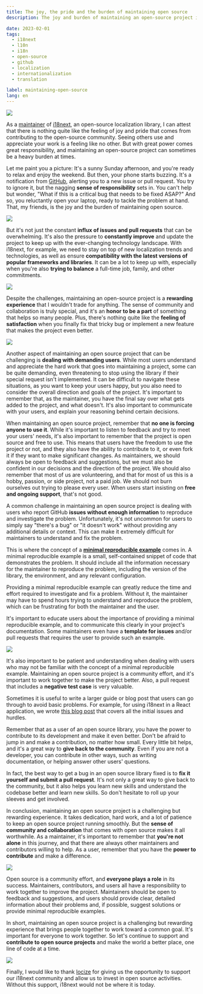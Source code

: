 ```yaml
---
title: The joy, the pride and the burden of maintaining open source
description: The joy and burden of maintaining an open-source project involves the influx of issues and pull requests, constant improvement, dealing with demanding users, and the importance of providing a minimal reproducible example to reduce time and effort for both maintainers and users, but despite the challenges, it is a rewarding experience that fosters a sense of community and collaboration.

date: 2023-02-01
tags:
  - i18next
  - l10n
  - i18n
  - open-source
  - github
  - localization
  - internationalization
  - translation

label: maintaining-open-source
lang: en
---
```


![](opensource-title.jpg)

As a [maintainer](https://github.com/i18next/i18next/graphs/contributors) of [i18next](https://www.i18next.com), an open-source localization library, I can attest that there is nothing quite like the feeling of joy and pride that comes from contributing to the open-source community. Seeing others use and appreciate your work is a feeling like no other. But with great power comes great responsibility, and maintaining an open-source project can sometimes be a heavy burden at times.

Let me paint you a picture: It's a sunny Sunday afternoon, and you're ready to relax and enjoy the weekend. But then, your phone starts buzzing. It's a notification from [GitHub](https://github.com), alerting you to a new issue or pull request. You try to ignore it, but the nagging **sense of responsibility** sets in. You can't help but wonder, "What if this is a critical bug that needs to be fixed ASAP?" And so, you reluctantly open your laptop, ready to tackle the problem at hand. That, my friends, is the joy and the burden of maintaining open source.

![](sunday-interruption.jpg)

But it's not just the constant **influx of issues and pull requests** that can be overwhelming. It's also the pressure to **constantly improve** and update the project to keep up with the ever-changing technology landscape. With i18next, for example, we need to stay on top of new localization trends and technologies, as well as ensure **compatibility with the latest versions of popular frameworks and libraries**. It can be a lot to keep up with, especially when you're also **trying to balance** a full-time job, family, and other commitments.

![](i18next_ecosystem.webp)

Despite the challenges, maintaining an open-source project is a **rewarding experience** that I wouldn't trade for anything. The sense of community and collaboration is truly special, and it's an **honor to be a part** of something that helps so many people. Plus, there's nothing quite like the **feeling of satisfaction** when you finally fix that tricky bug or implement a new feature that makes the project even better.

![](satisfaction.jpg)

Another aspect of maintaining an open source project that can be challenging is **dealing with demanding users**. While most users understand and appreciate the hard work that goes into maintaining a project, some can be quite demanding, even threatening to stop using the library if their special request isn't implemented. It can be difficult to navigate these situations, as you want to keep your users happy, but you also need to consider the overall direction and goals of the project. It's important to remember that, as the maintainer, you have the final say over what gets added to the project, and what doesn't. It's also important to communicate with your users, and explain your reasoning behind certain decisions.

When maintaining an open source project, remember that **no one is forcing anyone to use it**. While it's important to listen to feedback and try to meet your users' needs, it's also important to remember that the project is open source and free to use. This means that users have the freedom to use the project or not, and they also have the ability to contribute to it, or even fork it if they want to make significant changes. As maintainers, we should always be open to feedback and suggestions, but we must also be confident in our decisions and the direction of the project. We should also remember that most of us are volunteering, and that for most of us this is a hobby, passion, or side project, not a paid job. We should not burn ourselves out trying to please every user. When users start insisting on **free and ongoing support**, that's not good.

A common challenge in maintaining an open source project is dealing with users who report GitHub **issues without enough information** to reproduce and investigate the problem. Unfortunately, it's not uncommon for users to simply say "there's a bug" or "it doesn't work" without providing any additional details or context. This can make it extremely difficult for maintainers to understand and fix the problem.

This is where the concept of a [**minimal reproducible example**](https://minimum-reproduction.wtf/) comes in. A minimal reproducible example is a small, self-contained snippet of code that demonstrates the problem. It should include all the information necessary for the maintainer to reproduce the problem, including the version of the library, the environment, and any relevant configuration.

Providing a minimal reproducible example can greatly reduce the time and effort required to investigate and fix a problem. Without it, the maintainer may have to spend hours trying to understand and reproduce the problem, which can be frustrating for both the maintainer and the user.

It's important to educate users about the importance of providing a minimal reproducible example, and to communicate this clearly in your project's documentation. Some maintainers even have a **template for issues** and/or pull requests that requires the user to provide such an example.

![](mre.jpg)

It's also important to be patient and understanding when dealing with users who may not be familiar with the concept of a minimal reproducible example. Maintaining an open source project is a community effort, and it's important to work together to make the project better. Also, a pull request that includes a **negative test case** is very valuable.

Sometimes it is useful to write a larger guide or blog post that users can go through to avoid basic problems.
For example, for using i18next in a React application, we wrote [this blog post](../react-i18next-en/) that covers all the initial issues and hurdles.

Remember that as a user of an open source library, you have the power to contribute to its development and make it even better. Don't be afraid to jump in and make a contribution, no matter how small. Every little bit helps, and it's a great way to **give back to the community**. Even if you are not a developer, you can contribute in other ways, such as writing documentation, or helping answer other users' questions.

In fact, the best way to get a bug in an open source library fixed is to **fix it yourself and submit a pull request**. It's not only a great way to give back to the community, but it also helps you learn new skills and understand the codebase better and learn new skills. So don't hesitate to roll up your sleeves and get involved.

In conclusion, maintaining an open source project is a challenging but rewarding experience. It takes dedication, hard work, and a lot of patience to keep an open source project running smoothly. But the **sense of community and collaboration** that comes with open source makes it all worthwhile. As a maintainer, it's important to remember that **you're not alone** in this journey, and that there are always other maintainers and contributors willing to help. As a user, remember that you have the **power to contribute** and make a difference.

![](contribute.jpg)

Open source is a community effort, and **everyone plays a role** in its success. Maintainers, contributors, and users all have a responsibility to work together to improve the project. Maintainers should be open to feedback and suggestions, and users should provide clear, detailed information about their problems and, if possible, suggest solutions or provide minimal reproducible examples.

In short, maintaining an open source project is a challenging but rewarding experience that brings people together to work toward a common goal. It's important for everyone to work together. So let's continue to support and **contribute to open source projects** and make the world a better place, one line of code at a time.

![](team-work.jpg)

Finally, I would like to thank [locize](https://locize.com/i18next.html#official-sponsor) for giving us the opportunity to support our i18next community and allow us to invest in open source activities.
Without this support, i18next would not be where it is today.

<script type="application/ld+json">
  {
    "@context": "https://schema.org",
    "@type": "FAQPage",
    "mainEntity": [{
      "@type": "Question",
      "name": "What is i18next?",
      "acceptedAnswer": {
        "@type": "Answer",
        "text": "i18next is an internationalization-framework written in and for JavaScript. But it's much more than that. i18next goes beyond just providing the standard i18n features such as (plurals, context, interpolation, format). It provides you with a complete solution to localize your product from web to mobile and desktop."
      }
    },{
      "@type": "Question",
      "name": "What are the challenges of maintaining an open-source project?",
      "acceptedAnswer": {
        "@type": "Answer",
        "text": "Constantly having to address new issues and pull requests, staying up-to-date with the latest trends and technologies, balancing other commitments and dealing with demanding users are some of the challenges of maintaining an open-source project."
      }
    },{
      "@type": "Question",
      "name": "How does one handle demanding users?",
      "acceptedAnswer": {
        "@type": "Answer",
        "text": "The maintainer has the final say on what gets added to the project. It's important to communicate with users, explain reasoning behind decisions and remember that the project is open source and free to use."
      }
    },{
      "@type": "Question",
      "name": "What is the feeling of joy and pride in contributing to an open-source project?",
      "acceptedAnswer": {
        "@type": "Answer",
        "text": "Contributing to an open-source project brings a sense of joy and pride from seeing others use and appreciate one's work."
      }
    },{
      "@type": "Question",
      "name": "Is maintaining an open-source project always easy?",
      "acceptedAnswer": {
        "@type": "Answer",
        "text": "No, maintaining an open-source project can be a heavy burden at times due to the constant influx of issues and pull requests and the pressure to constantly improve and update the project."
      }
    }]
  }
</script>
